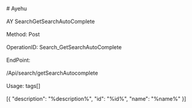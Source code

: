 <br>#     Ayehu</br>
<br>AY SearchGetSearchAutoComplete</br>
<br>Method: Post</br>
<br>OperationID: Search_GetSearchAutoComplete</br>
<br>EndPoint:</br>
<br>/Api/search/getSearchAutocomplete</br>
<br>Usage: tags[]</br>
<br>[{
  "description": "%description%",
  "id": "%id%",
  "name": "%name%"
}]</br>
